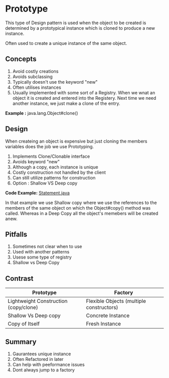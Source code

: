 # Prototype
This type of Design pattern is used when the object to be created is determined by a prototypical instance which is cloned to produce a new instance.

Often used to create a unique instance of the same object.

## Concepts
1. Avoid costly creations
2. Avoids subclassing
3. Typically doesn't use the keyword "new"
4. Often utilises instances
5. Usually implemented with some sort of a Registry. When we wnat an object it is created and entered into the Registery. Next time we need another instance, we just make a clone of the entry.

**Example :** java.lang.Object#clone()

## Design

When createing an object is expensive but just cloning the members variables does the job we use Prototyping.

1. Implements Clone/Clonable interface 
2. Avoids keyword "new"
3. Although a copy, each instance is unique
4. Costly construction not handled by the client
5. Can still utilize patterns for construction
6. Option : Shallow VS Deep copy

**Code Example:** [Statement.java]()

In that example we use Shallow copy where we use the references to the members of the same object on which the Object#copy() method was called. Whereas in a Deep Copy all the object's memebers will be created anew.

## Pitfalls
1. Sometimes not clear when to use
2. Used with another patterns
3. Usese some type of registry
4. Shallow vs Deep Copy

## Contrast
|**Prototype** | **Factory**|
|---|---|
|Lightweight Construction (copy/clone) |Flexible Objects (multiple constructors) |
|Shallow Vs Deep copy | Concrete Instance|
|Copy of Itself | Fresh Instance|

## Summary
1. Gaurantees unique instance
2. Often Refactored in later
3. Can help with peeformance issues
4. Dont always jump to a factory